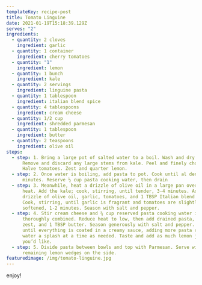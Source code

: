 ```yaml
---
templateKey: recipe-post
title: Tomato Linguine
date: 2021-01-19T15:18:39.129Z
serves: "2"
ingredients:
  - quantity: 2 cloves
    ingredient: garlic
  - quantity: 1 container
    ingredient: cherry tomatoes
  - quantity: "1"
    ingredient: lemon
  - quantity: 1 bunch
    ingredient: kale
  - quantity: 2 servings
    ingredient: linguine pasta
  - quantity: 1 tablespoon
    ingredient: italian blend spice
  - quantity: 4 tablespoons
    ingredient: cream cheese
  - quantity: 1/2 cup
    ingredient: shredded parmesan
  - quantity: 1 tablespoon
    ingredient: butter
  - quantity: 2 teaspoons
    ingredient: olive oil
steps:
  - step: 1. Bring a large pot of salted water to a boil. Wash and dry all produce.
      Remove and discard any large stems from kale. Peel and finely chop garlic.
      Halve tomatoes. Zest and quarter lemon.
  - step: 2. Once water is boiling, add pasta to pot. Cook until al dente, 9-11
      minutes. Reserve ½ cup pasta cooking water, then drain
  - step: 3. Meanwhile, heat a drizzle of olive oil in a large pan over medium-high
      heat. Add the kale; cook, stirring, until tender, 3-4 minutes. Add another
      drizzle of olive oil, garlic, tomatoes, and 1 TBSP Italian blend spice.
      Cook, stirring, until garlic is fragrant and tomatoes are slightly
      softened, 1-2 minutes. Season with salt and pepper.
  - step: 4. Stir cream cheese and ¼ cup reserved pasta cooking water into pan until
      thoroughly combined. Reduce heat to low, then add drained pasta, lemon
      zest, and 1 TBSP butter. Season generously with salt and pepper. Toss
      until everything is coated in a creamy sauce, adding more pasta cooking
      water a splash at a time as needed. Taste and add as much lemon juice as
      you’d like.
  - step: 5. Divide pasta between bowls and top with Parmesan. Serve with any
      remaining lemon wedges on the side.
featuredimage: /img/tomato-linguine.jpg
---
```

enjoy!